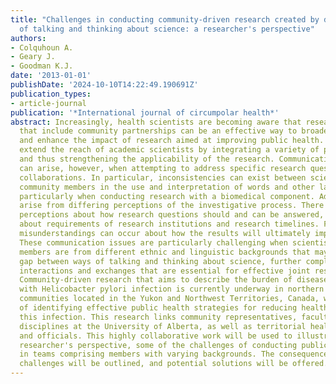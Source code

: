 ```yaml
---
title: "Challenges in conducting community-driven research created by differing ways
  of talking and thinking about science: a researcher's perspective"
authors:
- Colquhoun A.
- Geary J.
- Goodman K.J.
date: '2013-01-01'
publishDate: '2024-10-10T14:22:49.190691Z'
publication_types:
- article-journal
publication: '*International journal of circumpolar health*'
abstract: Increasingly, health scientists are becoming aware that research collaborations
  that include community partnerships can be an effective way to broaden the scope
  and enhance the impact of research aimed at improving public health. Such collaborations
  extend the reach of academic scientists by integrating a variety of perspectives
  and thus strengthening the applicability of the research. Communication challenges
  can arise, however, when attempting to address specific research questions in these
  collaborations. In particular, inconsistencies can exist between scientists and
  community members in the use and interpretation of words and other language features,
  particularly when conducting research with a biomedical component. Additional challenges
  arise from differing perceptions of the investigative process. There may be divergent
  perceptions about how research questions should and can be answered, and in expectations
  about requirements of research institutions and research timelines. From these differences,
  misunderstandings can occur about how the results will ultimately impact the community.
  These communication issues are particularly challenging when scientists and community
  members are from different ethnic and linguistic backgrounds that may widen the
  gap between ways of talking and thinking about science, further complicating the
  interactions and exchanges that are essential for effective joint research efforts.
  Community-driven research that aims to describe the burden of disease associated
  with Helicobacter pylori infection is currently underway in northern Aboriginal
  communities located in the Yukon and Northwest Territories, Canada, with the goal
  of identifying effective public health strategies for reducing health risks from
  this infection. This research links community representatives, faculty from various
  disciplines at the University of Alberta, as well as territorial health care practitioners
  and officials. This highly collaborative work will be used to illustrate, from a
  researcher's perspective, some of the challenges of conducting public health research
  in teams comprising members with varying backgrounds. The consequences of these
  challenges will be outlined, and potential solutions will be offered.
---
```

